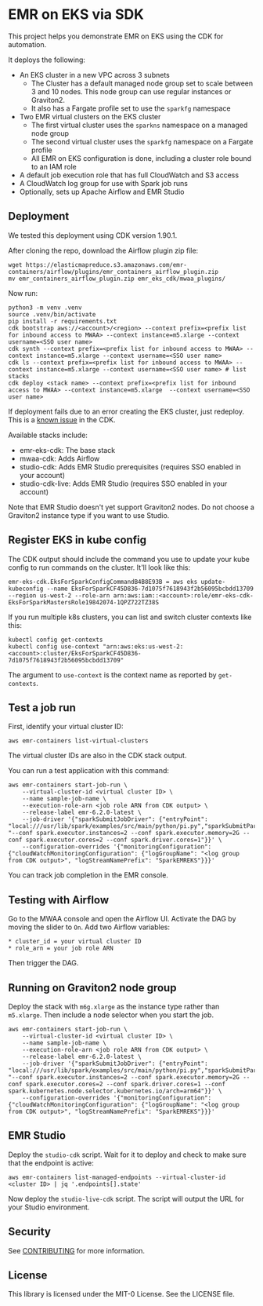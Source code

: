 # EMR on EKS via SDK

This project helps you demonstrate EMR on EKS using the CDK for automation.

It deploys the following:

* An EKS cluster in a new VPC across 3 subnets
    * The Cluster has a default managed node group set to scale between 3 and 10 nodes.  This node group can use regular instances or Graviton2.
    * It also has a Fargate profile set to use the `sparkfg` namespace
* Two EMR virtual clusters on the EKS cluster
    * The first virtual cluster uses the `sparkns` namespace on a managed node group
    * The second virtual cluster uses the `sparkfg` namespace on a Fargate profile
    * All EMR on EKS configuration is done, including a cluster role bound to an IAM role
* A default job execution role that has full CloudWatch and S3 access
* A CloudWatch log group for use with Spark job runs
* Optionally, sets up Apache Airflow and EMR Studio

## Deployment

We tested this deployment using CDK version 1.90.1.

After cloning the repo, download the Airflow plugin zip file:

    wget https://elasticmapreduce.s3.amazonaws.com/emr-containers/airflow/plugins/emr_containers_airflow_plugin.zip
    mv emr_containers_airflow_plugin.zip emr_eks_cdk/mwaa_plugins/

Now run:

    python3 -m venv .venv
    source .venv/bin/activate
    pip install -r requirements.txt
    cdk bootstrap aws://<account>/<region> --context prefix=<prefix list for inbound access to MWAA> --context instance=m5.xlarge --context username=<SSO user name>
    cdk synth --context prefix=<prefix list for inbound access to MWAA> --context instance=m5.xlarge --context username=<SSO user name>
    cdk ls --context prefix=<prefix list for inbound access to MWAA> --context instance=m5.xlarge --context username=<SSO user name> # list stacks
    cdk deploy <stack name> --context prefix=<prefix list for inbound access to MWAA> --context instance=m5.xlarge  --context username=<SSO user name>

If deployment fails due to an error creating the EKS cluster, just redeploy.  This is a [known issue](https://github.com/aws/aws-cdk/issues/9027) in the CDK.

Available stacks include:

* emr-eks-cdk: The base stack 
* mwaa-cdk: Adds Airflow
* studio-cdk: Adds EMR Studio prerequisites (requires SSO enabled in your account)
* studio-cdk-live: Adds EMR Studio (requires SSO enabled in your account)

Note that EMR Studio doesn't yet support Graviton2 nodes.  Do not choose a Graviton2 instance type if you want to use Studio.

## Register EKS in kube config

The CDK output should include the command you use to update your kube config to run commands on the cluster.  It'll look like this:

    emr-eks-cdk.EksForSparkConfigCommandB4B8E93B = aws eks update-kubeconfig --name EksForSparkCF45D836-7d1075f7618943f2b56095bcbdd13709 --region us-west-2 --role-arn arn:aws:iam::<account>:role/emr-eks-cdk-EksForSparkMastersRole19842074-1QPZ722TZ38S

If you run multiple k8s clusters, you can list and switch cluster contexts like this:

    kubectl config get-contexts
    kubectl config use-context "arn:aws:eks:us-west-2:<account>:cluster/EksForSparkCF45D836-7d1075f7618943f2b56095bcbdd13709"

The argument to `use-context` is the context name as reported by `get-contexts`.

## Test a job run

First, identify your virtual cluster ID:

    aws emr-containers list-virtual-clusters

The virtual cluster IDs are also in the CDK stack output.

You can run a test application with this command:

    aws emr-containers start-job-run \
        --virtual-cluster-id <virtual cluster ID> \
        --name sample-job-name \
        --execution-role-arn <job role ARN from CDK output> \
        --release-label emr-6.2.0-latest \
        --job-driver '{"sparkSubmitJobDriver": {"entryPoint": "local:///usr/lib/spark/examples/src/main/python/pi.py","sparkSubmitParameters": "--conf spark.executor.instances=2 --conf spark.executor.memory=2G --conf spark.executor.cores=2 --conf spark.driver.cores=1"}}' \
        --configuration-overrides '{"monitoringConfiguration": {"cloudWatchMonitoringConfiguration": {"logGroupName": "<log group from CDK output>", "logStreamNamePrefix": "SparkEMREKS"}}}'

You can track job completion in the EMR console.

## Testing with Airflow

Go to the MWAA console and open the Airflow UI.  Activate the DAG by moving the slider to `On`.  Add two Airflow variables:

    * cluster_id = your virtual cluster ID
    * role_arn = your job role ARN

Then trigger the DAG.

## Running on Graviton2 node group

Deploy the stack with `m6g.xlarge` as the instance type rather than `m5.xlarge`.  Then include a node selector when you start the job.

    aws emr-containers start-job-run \
        --virtual-cluster-id <virtual cluster ID> \
        --name sample-job-name \
        --execution-role-arn <job role ARN from CDK output> \
        --release-label emr-6.2.0-latest \
        --job-driver '{"sparkSubmitJobDriver": {"entryPoint": "local:///usr/lib/spark/examples/src/main/python/pi.py","sparkSubmitParameters": "--conf spark.executor.instances=2 --conf spark.executor.memory=2G --conf spark.executor.cores=2 --conf spark.driver.cores=1 --conf spark.kubernetes.node.selector.kubernetes.io/arch=arm64"}}' \
        --configuration-overrides '{"monitoringConfiguration": {"cloudWatchMonitoringConfiguration": {"logGroupName": "<log group from CDK output>", "logStreamNamePrefix": "SparkEMREKS"}}}'

## EMR Studio

Deploy the `studio-cdk` script.  Wait for it to deploy and check to make sure that the endpoint is active:

    aws emr-containers list-managed-endpoints --virtual-cluster-id <cluster ID> | jq '.endpoints[].state'

Now deploy the `studio-live-cdk` script.  The script will output the URL for your Studio environment.   

## Security

See [CONTRIBUTING](CONTRIBUTING.md#security-issue-notifications) for more information.

## License

This library is licensed under the MIT-0 License. See the LICENSE file.
